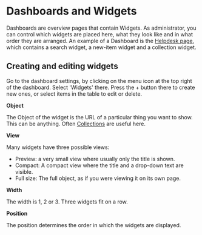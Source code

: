 # Dashboards and Widgets

Dashboards are overview pages that contain Widgets. As administrator, you can control which widgets are placed here, what they look like and in what order they are arranged. An example of a Dashboard is the [Helpdesk page](/argu/help), which contains a search widget, a new-item widget and a collection widget.

## Creating and editing widgets

Go to the dashboard settings, by clicking on the menu icon at the top right of the dashboard. Select 'Widgets' there. Press the + button there to create new ones, or select items in the table to edit or delete.

**Object**

The Object of the widget is the URL of a particular thing you want to show. This can be anything. Often [Collections](https://argu.co/argu/t/11046) are useful here.

**View**

Many widgets have three possible views:

- Preview: a very small view where usually only the title is shown.
- Compact: A compact view where the title and a drop-down text are visible.
- Full size: The full object, as if you were viewing it on its own page.

**Width**

The width is 1, 2 or 3. Three widgets fit on a row.

**Position**

The position determines the order in which the widgets are displayed.
